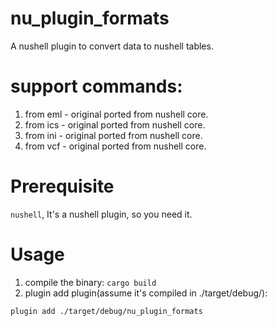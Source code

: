 # nu_plugin_formats
A nushell plugin to convert data to nushell tables.

# support commands:
1. from eml - original ported from nushell core.
2. from ics - original ported from nushell core.
3. from ini - original ported from nushell core.
4. from vcf - original ported from nushell core.

# Prerequisite
`nushell`, It's a nushell plugin, so you need it.

# Usage
1. compile the binary: `cargo build`
2. plugin add plugin(assume it's compiled in ./target/debug/):
```
plugin add ./target/debug/nu_plugin_formats
```
